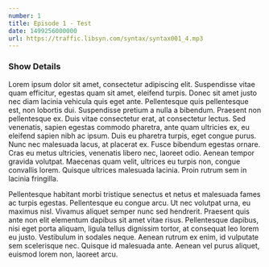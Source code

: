 ```yaml
---
number: 1
title: Episode 1 - Test
date: 1499256000000
url: https://traffic.libsyn.com/syntax/syntax001_4.mp3
---
```


### Show Details

Lorem ipsum dolor sit amet, consectetur adipiscing elit. Suspendisse vitae quam efficitur, egestas quam sit amet, eleifend turpis. Donec sit amet justo nec diam lacinia vehicula quis eget ante. Pellentesque quis pellentesque est, non lobortis dui. Suspendisse pretium a nulla a bibendum. Praesent non pellentesque ex. Duis vitae consectetur erat, at consectetur lectus. Sed venenatis, sapien egestas commodo pharetra, ante quam ultricies ex, eu eleifend sapien nibh ac ipsum. Duis eu pharetra turpis, eget congue purus. Nunc nec malesuada lacus, at placerat ex. Fusce bibendum egestas ornare. Cras eu metus ultricies, venenatis libero nec, laoreet odio. Aenean tempor gravida volutpat. Maecenas quam velit, ultrices eu turpis non, congue convallis lorem. Quisque ultrices malesuada lacinia. Proin rutrum sem in lacinia fringilla.

Pellentesque habitant morbi tristique senectus et netus et malesuada fames ac turpis egestas. Pellentesque eu congue arcu. Ut nec volutpat urna, eu maximus nisl. Vivamus aliquet semper nunc sed hendrerit. Praesent quis ante non elit elementum dapibus sit amet vitae risus. Pellentesque dapibus, nisi eget porta aliquam, ligula tellus dignissim tortor, at consequat leo lorem eu justo. Vestibulum in sodales neque. Aenean rutrum ex enim, id vulputate sem scelerisque nec. Quisque id malesuada ante. Aenean vel purus aliquet, euismod lorem non, laoreet arcu.
